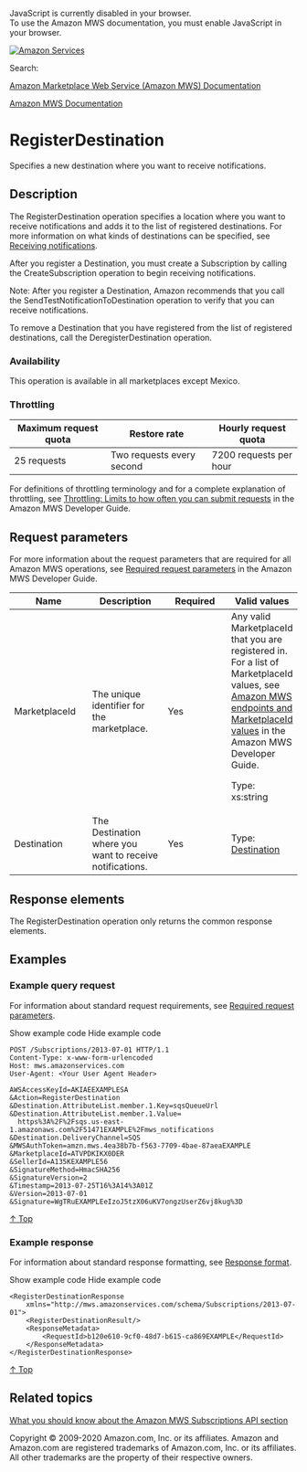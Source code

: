 <div id="MWSDX_noscript">

JavaScript is currently disabled in your browser.  
To use the Amazon MWS documentation, you must enable JavaScript in your
browser.

</div>

<div id="MWSDX_divtop">

[![Amazon
Services](https://images-na.ssl-images-amazon.com/images/G/08/mwsportal/fr_FR/amazonservices.gif "Amazon Services")](http://services.amazon.fr)

<div id="MWSDX_search">

<span id="MWSDX_searchlbl">Search:</span>

</div>

  
<span id="MWSDX_titlebar">[Amazon Marketplace Web Service (Amazon MWS)
Documentation](https://developer.amazonservices.fr/gp/mws/docs.html)</span>

</div>

<div id="MWSDX_divbottom">

<div id="MWSDX_divleft">

<div id="MWSDX_toc">

</div>

</div>

<div id="MWSDX_divright">

<div id="MWSDX_content">

<span id="MWSDX_breadcrumbs">[Amazon MWS
Documentation](https://developer.amazonservices.fr/gp/mws/docs.html)</span>

<div id="Subscriptions_RegisterDestination" class="nested0">

# RegisterDestination

<span class="ph">Specifies a new destination where you want to receive
notifications.</span>

<div id="Description" class="topic concept nested1">

## Description

<div class="body conbody">

The <span class="keyword apiname">RegisterDestination</span> operation
specifies a location where you want to receive notifications and adds it
to the list of registered destinations. For more information on what
kinds of destinations can be specified, see
<a href="Subscriptions_ReceivingNotifications.md" class="xref" title="Describes how to set up a Destination to receive notifications.">Receiving notifications</a>.

After you register a <span class="keyword parmname">Destination</span>,
you must create a <span class="keyword parmname">Subscription</span> by
calling the <span class="keyword apiname">CreateSubscription</span>
operation to begin receiving notifications.

<div class="note note">

<span class="notetitle">Note:</span> After you register a <span
class="keyword parmname">Destination</span>, Amazon recommends that you
call the <span
class="keyword apiname">SendTestNotificationToDestination</span>
operation to verify that you can receive notifications.

</div>

To remove a <span class="keyword parmname">Destination</span> that you
have registered from the list of registered destinations, call the <span
class="keyword apiname">DeregisterDestination</span> operation.

<div class="section">

### Availability

This operation is available in all marketplaces except Mexico.

</div>

<div class="section">

### Throttling

<div class="tablenoborder">

| Maximum request quota | Restore rate              | Hourly request quota   |
|-----------------------|---------------------------|------------------------|
| 25 requests           | Two requests every second | 7200 requests per hour |

</div>

For definitions of throttling terminology and for a complete explanation
of throttling, see
<a href="../dev_guide/DG_Throttling.md" class="xref">Throttling: Limits to how often you can submit requests</a>
in the <span class="ph">Amazon MWS Developer Guide</span>.

</div>

</div>

</div>

<div id="RequestParameters" class="topic reference nested1">

## Request parameters

<div class="body refbody">

<div class="section">

<span class="ph">For more information about the request parameters that
are required for all <span class="ph">Amazon MWS</span> operations, see
<a href="../dev_guide/DG_RequiredRequestParameters.md" class="xref">Required request parameters</a>
in the <span class="ph">Amazon MWS Developer Guide</span>.</span>

</div>

<div class="tablenoborder">

<table class="table" data-cellpadding="4" data-cellspacing="0" data-summary="" data-frame="border" data-border="1" data-rules="all">
<colgroup>
<col style="width: 25%" />
<col style="width: 25%" />
<col style="width: 25%" />
<col style="width: 25%" />
</colgroup>
<thead class="thead" data-align="left">
<tr class="header row">
<th id="d326834e204" class="entry" data-valign="top" width="28.57142857142857%">Name</th>
<th id="d326834e207" class="entry" data-valign="top" width="28.57142857142857%">Description</th>
<th id="d326834e210" class="entry" data-valign="top" width="14.285714285714285%">Required</th>
<th id="d326834e213" class="entry" data-valign="top" width="28.57142857142857%">Valid values</th>
</tr>
</thead>
<tbody class="tbody">
<tr class="odd row">
<td class="entry" data-valign="top" width="28.57142857142857%" headers="d326834e204 "><span class="keyword parmname">MarketplaceId</span></td>
<td class="entry" data-valign="top" width="28.57142857142857%" headers="d326834e207 ">The unique identifier for the marketplace.</td>
<td class="entry" data-valign="top" width="14.285714285714285%" headers="d326834e210 ">Yes</td>
<td class="entry" data-valign="top" width="28.57142857142857%" headers="d326834e213 ">Any valid <span class="keyword parmname">MarketplaceId</span> that you are registered in. <span class="ph">For a list of <span class="keyword parmname">MarketplaceId</span> values, see <a href="../dev_guide/DG_Endpoints.md" class="xref">Amazon MWS endpoints and MarketplaceId values</a> in the <span class="ph">Amazon MWS Developer Guide</span>.</span>
<p><span class="ph">Type: xs:string</span></p></td>
</tr>
<tr class="even row">
<td class="entry" data-valign="top" width="28.57142857142857%" headers="d326834e204 "><span class="keyword parmname">Destination</span></td>
<td class="entry" data-valign="top" width="28.57142857142857%" headers="d326834e207 ">The <span class="keyword parmname">Destination</span> where you want to receive notifications.</td>
<td class="entry" data-valign="top" width="14.285714285714285%" headers="d326834e210 ">Yes</td>
<td class="entry" data-valign="top" width="28.57142857142857%" headers="d326834e213 ">Type: <a href="Subscriptions_Datatypes.md#Destination" class="xref" title="A delivery channel that you create to receive notifications.">Destination</a></td>
</tr>
</tbody>
</table>

</div>

</div>

</div>

<div id="ResponseElements" class="topic reference nested1">

## Response elements

<div class="body refbody">

<div class="section">

The <span class="keyword apiname">RegisterDestination</span> operation
only returns the common response elements.

</div>

</div>

</div>

<div id="Examples" class="topic reference nested1">

## Examples

<div class="body refbody">

<div class="section">

### Example query request

<span class="ph">For information about standard request requirements,
see
<a href="../dev_guide/DG_RequiredRequestParameters.md" class="xref">Required request parameters</a>.</span>

<span class="ph expander"> <span class="keyword parmname xshow">Show
example code</span> <span class="keyword parmname xhide">Hide example
code</span> </span>

<div class="sectiondiv content">

``` pre
POST /Subscriptions/2013-07-01 HTTP/1.1
Content-Type: x-www-form-urlencoded
Host: mws.amazonservices.com
User-Agent: <Your User Agent Header>

AWSAccessKeyId=AKIAEEXAMPLESA
&Action=RegisterDestination
&Destination.AttributeList.member.1.Key=sqsQueueUrl
&Destination.AttributeList.member.1.Value=
  https%3A%2F%2Fsqs.us-east-1.amazonaws.com%2F51471EXAMPLE%2Fmws_notifications
&Destination.DeliveryChannel=SQS
&MWSAuthToken=amzn.mws.4ea38b7b-f563-7709-4bae-87aeaEXAMPLE
&MarketplaceId=ATVPDKIKX0DER
&SellerId=A135KEXAMPLE56
&SignatureMethod=HmacSHA256
&SignatureVersion=2
&Timestamp=2013-07-25T16%3A14%3A01Z
&Version=2013-07-01
&Signature=WgTRuEXAMPLEeIzoJ5tzX06uKV7ongzUserZ6vj8kug%3D
```

<a href="#Examples" class="xref">↑ Top</a>

</div>

</div>

<div class="section">

### Example response

<span class="ph">For information about standard response formatting, see
<a href="../dev_guide/DG_ResponseFormat.md" class="xref">Response format</a>.</span>

<span class="ph expander"> <span class="keyword parmname xshow">Show
example code</span> <span class="keyword parmname xhide">Hide example
code</span> </span>

<div class="sectiondiv content">

``` pre
<RegisterDestinationResponse
    xmlns="http://mws.amazonservices.com/schema/Subscriptions/2013-07-01">
    <RegisterDestinationResult/>
    <ResponseMetadata>
        <RequestId>b120e610-9cf0-48d7-b615-ca869EXAMPLE</RequestId>
    </ResponseMetadata>
</RegisterDestinationResponse>
```

<a href="#Examples" class="xref">↑ Top</a>

</div>

</div>

</div>

</div>

<div id="RelatedTopics" class="topic nested1">

## Related topics

<div class="body">

<a href="../subscriptions/Subscriptions_Overview.md" class="xref">What you should know about the Amazon MWS Subscriptions API section</a>

</div>

</div>

</div>

<div id="MWSDX_footer">

Copyright © 2009-2020 Amazon.com, Inc. or its affiliates. Amazon and
Amazon.com are registered trademarks of Amazon.com, Inc. or its
affiliates. All other trademarks are the property of their respective
owners.

</div>

</div>

</div>

<div style="clear: both;">

</div>

</div>

